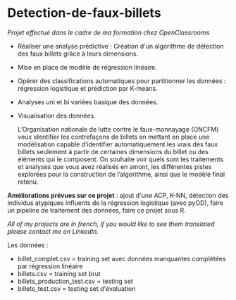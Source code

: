 # Detection-de-faux-billets

*Projet effectué dans le cadre de ma formation chez OpenClassrooms* 

* Réaliser une analyse prédictive : Création d'un algorithme de détection des faux billets grâce à leurs dimensions. 
* Mise en place de modèle de régression linéaire.
* Opérer des classifications automatiques pour partitionner les données : régression logistique et prédiction par K-means. 
* Analyses uni et bi variées basique des données. 
* Visualisation des données.

  L’Organisation nationale de lutte contre le faux-monnayage (ONCFM) veux identifier les contrefaçons de billets en mettant en place une modélisation capable d’identifier automatiquement les vrais des faux billets seulement à partir de certaines dimensions du billet ou des éléments qui le composent. On souhaite voir quels sont les traitements et analyses que vous avez réalisés en amont, les différentes pistes explorées pour la construction de l’algorithme, ainsi que le modèle final retenu.

__Améliorations prévues sur ce projet__ : ajout d'une ACP, K-NN, détection des individus atypiques influents de la régression logistique (avec pyOD), faire un pipeline de traitement des données, faire ce projet sous R. 

*All of my projects are in french, if you would like to see them translated please contact me on LinkedIn.*

Les données :
- billet_complet.csv = training set avec données manquantes complétées par régression linéaire
- billets.csv = training set brut
- billets_production_test.csv = testing set
- billets_test.csv = testing set d'évaluation
